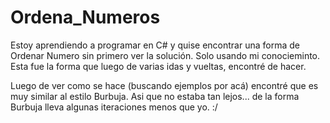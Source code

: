 # Ordena_Numeros

Estoy aprendiendo a programar en C# y quise encontrar una forma de Ordenar Numero sin primero ver la solución. Solo usando mi conocieminto. Esta fue la forma que luego de varias idas y vueltas, encontré de hacer.

Luego de ver como se hace (buscando ejemplos por acá) encontré que es muy similar al estilo Burbuja.
Asi que no estaba tan lejos... de la forma Burbuja lleva algunas iteraciones menos que yo. :/

